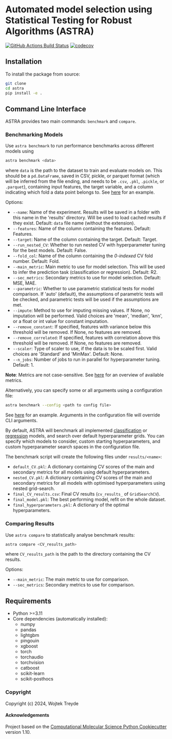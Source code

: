 Automated model selection using Statistical Testing for Robust Algorithms (ASTRA)
==============================
[//]: # (Badges)
[![GitHub Actions Build Status](https://github.com/duartegroup/astra/workflows/CI/badge.svg)](https://github.com/duartegroup/astra/actions?query=workflow%3ACI)
[![codecov](https://codecov.io/gh/duartegroup/ASTRA/branch/main/graph/badge.svg)](https://codecov.io/gh/duartegroup/ASTRA/branch/main)

## Installation

To install the package from source:

```bash
git clone 
cd astra
pip install -e .
```

## Command Line Interface

ASTRA provides two main commands: `benchmark` and `compare`.

### Benchmarking Models

Use `astra benchmark` to run performance benchmarks across different models using

```bash
astra benchmark <data>
```
where `data` is the path to the dataset to train and evaluate models on. This should be a `pd.DataFrame`, saved in CSV, pickle, or parquet format (which will be inferred from the file ending, and needs to be `.csv`, `.pkl`, `.pickle`, or `.parquet`), containing input features, the target variable, and a column indicating which fold a data point belongs to. See [here](astra/data/example_df.csv) for an example.

Options:
- `--name`: Name of the experiment. Results will be saved in a folder with this name in the 'results' directory. Will be used to load cached results if they exist. Default: `data` file name (without the extension).
- `--features`: Name of the column containing the features. Default: Features.
- `--target`: Name of the column containing the target. Default: Target.
- `--run_nested_CV`: Whether to run nested CV with hyperparameter tuning for the best models. Default: False.
- `--fold_col`: Name of the column containing the *0-indexed* CV fold number. Default: Fold.
- `--main_metric`: Main metric to use for model selection. This will be used to infer the prediction task (classification or regression). Default: R2.
- `--sec_metrics`: Secondary metrics to use for model selection. Default: MSE, MAE.
- `--parametric`: Whether to use parametric statistical tests for model comparison. If 'auto' (default), the assumptions of parametric tests will be checked, and parametric tests will be used if the assumptions are met.
- `--impute`: Method to use for imputing missing values. If None, no imputation will be performed. Valid choices are 'mean', 'median', 'knn', or a float or int value for constant imputation.
- `--remove_constant`: If specified, features with variance below this threshold will be removed. If None, no features are removed.
- `--remove_correlated`: If specified, features with correlation above this threshold will be removed. If None, no features are removed.
- `--scaler`: Type of scaler to use, if the data is to be scaled first. Valid choices are 'Standard' and 'MinMax'. Default: None.
- `--n_jobs`: Number of jobs to run in parallel for hyperparameter tuning. Default: 1.

**Note**: Metrics are not case-sensitive. See [here](astra/metrics.py) for an overview of available metrics.

Alternatively, you can specify some or all arguments using a configuration file:

```bash
astra benchmark --config <path to config file>
```
See [here](configs/example.yml) for an example. Arguments in the configuration file will override CLI arguments.

By default, ASTRA will benchmark all implemented [classification](astra/models/classification.py) or [regression](astra/models/regression.py) models, and search over default hyperparameter grids. You can specify which models to consider, custom starting hyperparameters, and custom hyperparameter search spaces in the configuration file.

The benchmark script will create the following files under `results/<name>`:
- `default_CV.pkl`: A dictionary containing CV scores of the main and secondary metrics for all models using default hyperparameters.
- `nested_CV.pkl`: A dictionary containing CV scores of the main and secondary metrics for all models with optimised hyperparameters using nested grid-search.
- `final_CV_results.csv`: Final CV results (`cv_results_` of `GridSearchCV`).
- `final_model.pkl`: The best performing model, refit on the whole dataset.
- `final_hyperparameters.pkl`: A dictionary of the optimal hyperparameters.

### Comparing Results

Use `astra compare` to statistically analyse benchmark results:

```bash
astra compare <CV_results_path>
```
where `CV_results_path` is the path to the directory containing the CV results.

Options:
- `--main_metric`: The main metric to use for comparison.
- `--sec_metrics`: Secondary metrics to use for comparison.

## Requirements
- Python >=3.11
- Core dependencies (automatically installed):
  - numpy
  - pandas
  - lightgbm
  - pingouin
  - xgboost
  - torch
  - torchaudio
  - torchvision
  - catboost
  - scikit-learn
  - scikit-posthocs

### Copyright

Copyright (c) 2024, Wojtek Treyde


#### Acknowledgements
 
Project based on the 
[Computational Molecular Science Python Cookiecutter](https://github.com/molssi/cookiecutter-cms) version 1.10.
